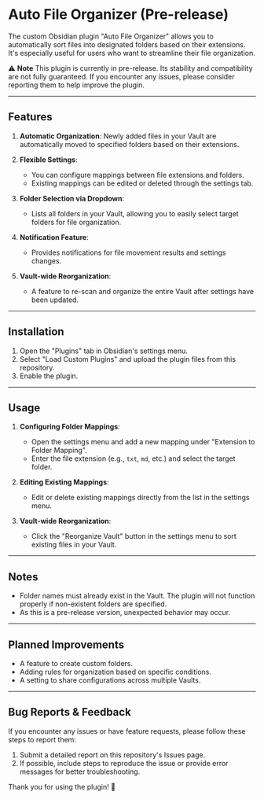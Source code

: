 # Auto File Organizer (Pre-release)

The custom Obsidian plugin "Auto File Organizer" allows you to automatically sort files into designated folders based on their extensions. It's especially useful for users who want to streamline their file organization.

⚠️ **Note**
This plugin is currently in pre-release. Its stability and compatibility are not fully guaranteed. If you encounter any issues, please consider reporting them to help improve the plugin.

---

## Features

1. **Automatic Organization**:
   Newly added files in your Vault are automatically moved to specified folders based on their extensions.

2. **Flexible Settings**:
   - You can configure mappings between file extensions and folders.
   - Existing mappings can be edited or deleted through the settings tab.

3. **Folder Selection via Dropdown**:
   - Lists all folders in your Vault, allowing you to easily select target folders for file organization.

4. **Notification Feature**:
   - Provides notifications for file movement results and settings changes.

5. **Vault-wide Reorganization**:
   - A feature to re-scan and organize the entire Vault after settings have been updated.

---

## Installation

1. Open the "Plugins" tab in Obsidian's settings menu.
2. Select "Load Custom Plugins" and upload the plugin files from this repository.
3. Enable the plugin.

---

## Usage

1. **Configuring Folder Mappings**:
   - Open the settings menu and add a new mapping under "Extension to Folder Mapping".
   - Enter the file extension (e.g., `txt`, `md`, etc.) and select the target folder.

2. **Editing Existing Mappings**:
   - Edit or delete existing mappings directly from the list in the settings menu.

3. **Vault-wide Reorganization**:
   - Click the "Reorganize Vault" button in the settings menu to sort existing files in your Vault.

---

## Notes

- Folder names must already exist in the Vault. The plugin will not function properly if non-existent folders are specified.
- As this is a pre-release version, unexpected behavior may occur.

---

## Planned Improvements

- A feature to create custom folders.
- Adding rules for organization based on specific conditions.
- A setting to share configurations across multiple Vaults.

---

## Bug Reports & Feedback

If you encounter any issues or have feature requests, please follow these steps to report them:

1. Submit a detailed report on this repository's Issues page.
2. If possible, include steps to reproduce the issue or provide error messages for better troubleshooting.

Thank you for using the plugin! 🙌
